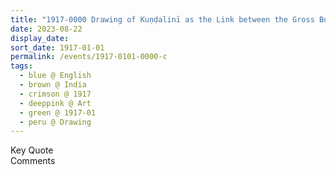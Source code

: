 ```yaml
---
title: "1917-0000 Drawing of Kuṇḍalinī as the Link between the Gross Body and the Subtle Body, India"
date: 2023-08-22
display_date: 
sort_date: 1917-01-01
permalink: /events/1917-0101-0000-c
tags:
  - blue @ English
  - brown @ India  
  - crimson @ 1917
  - deeppink @ Art
  - green @ 1917-01
  - peru @ Drawing
---
```


<wave-list>
  <list-title color="green" width="75">Key Quote</list-title>
  <list-item color="BlanchedAlmond"  width="200"></list-item>
  <list-item color="Lavender"></list-item>
  <list-item color="BlanchedAlmond"></list-item>
</wave-list>

<br>

<wave-list>
  <list-title color="green" width="75">Comments</list-title>
  <list-item color="BlanchedAlmond"  width="200"></list-item>
  <list-item color="Lavender"></list-item>
  <list-item color="BlanchedAlmond"></list-item>
</wave-list>